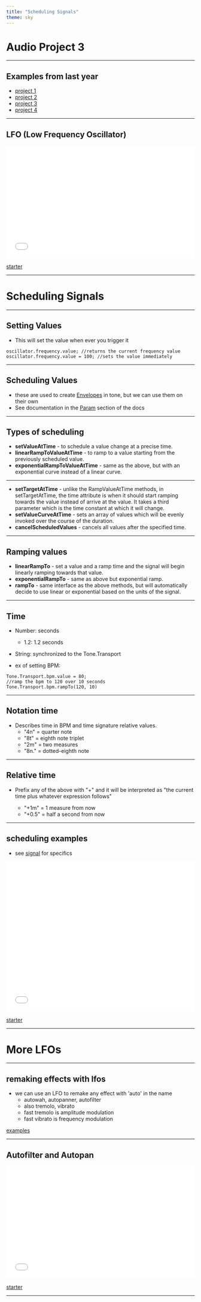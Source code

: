 ```yaml
---
title: "Scheduling Signals"
theme: sky 
---
```


# Audio Project 3

---

## Examples from last year

* [project 1](https://lsu-pdm-2020.netlify.com/week_2_th/project-examples/project-1/)
* [project 2](https://lsu-pdm-2020.netlify.com/week_2_th/project-examples/project-2/)
* [project 3](https://lsu-pdm-2020.netlify.com/week_2_th/project-examples/project-3/)
* [project 4](https://lsu-pdm-2020.netlify.com/week_2_th/project-examples/project-4/)
---

## LFO (Low Frequency Oscillator)

<iframe height="300" style="width: 100%;" scrolling="no" title="PDM Sound - LFO" src="//codepen.io/lsuddem/embed/JxxbMy/?height=300&theme-id=35490&default-tab=result" frameborder="no" allowtransparency="true" allowfullscreen="true">
  See the Pen <a href='https://codepen.io/lsuddem/pen/JxxbMy/'>PDM Sound - LFO</a> by LSU DDEM
  (<a href='https://codepen.io/lsuddem'>@lsuddem</a>) on <a href='https://codepen.io'>CodePen</a>.
</iframe>

[starter](https://codepen.io/lsuddem/pen/QYYGmL)

---

# Scheduling Signals

---

## Setting Values

- This will set the value when ever you trigger it
  
```
oscillator.frequency.value; //returns the current frequency value
oscillator.frequency.value = 100; //sets the value immediately
```

---

## Scheduling Values

- these are used to create [Envelopes](https://github.com/Tonejs/Tone.js/blob/e68fe68e4c4fef5b6eb3771491e9362c5b93579c/Tone/component/envelope/Envelope.ts#L355) in tone, but we can use them on their own
- See documentation in the [Param](https://tonejs.github.io/docs/13.8.25/Param) section of the docs 

---

## Types of scheduling

- **setValueAtTime** - to schedule a value change at a precise time.
- **linearRampToValueAtTime** - to ramp to a value starting from the previously scheduled value.
- **exponentialRampToValueAtTime** - same as the above, but with an exponential curve instead of a linear curve.

---

- **setTargetAtTime** - unlike the RampValueAtTime methods, in setTargetAtTime, the time attribute is when it should start ramping towards the value instead of arrive at the value. It takes a third parameter which is the time constant at which it will change.
- **setValueCurveAtTime** - sets an array of values which will be evenly invoked over the course of the duration.
- **cancelScheduledValues** - cancels all values after the specified time.

---

## Ramping values

- **linearRampTo** - set a value and a ramp time and the signal will begin linearly ramping towards that value.
- **exponentialRampTo** - same as above but exponential ramp.
- **rampTo** - same interface as the above methods, but will automatically decide to use linear or exponential based on the units of the signal.

---

## Time

- Number: seconds
  - 1.2: 1.2 seconds 
- String: synchronized to the Tone.Transport

- ex of setting BPM: 
```
Tone.Transport.bpm.value = 80;
//ramp the bpm to 120 over 10 seconds
Tone.Transport.bpm.rampTo(120, 10)
```

---

## Notation time

- Describes time in BPM and time signature relative values.
  - "4n" = quarter note
  - "8t" = eighth note triplet
  - "2m" = two measures
  - "8n." = dotted-eighth note

---

## Relative time 

- Prefix any of the above with "+" and it will be interpreted as "the current time plus whatever expression follows"

  - "+1m" = 1 measure from now
  - "+0.5" = half a second from now

---

## scheduling examples

- see [signal](https://tonejs.github.io/docs/r13/Signal) for specifics
  
<iframe height="400" style="width: 100%;" scrolling="no" title="PDM Sound - Scheduling Demo" src="//codepen.io/lsuddem/embed/yZrROR/?height=300&theme-id=35490&default-tab=result" frameborder="no" allowtransparency="true" allowfullscreen="true">
  See the Pen <a href='https://codepen.io/lsuddem/pen/yZrROR/'>PDM Sound - Scheduling Demo</a> by LSU DDEM
  (<a href='https://codepen.io/lsuddem'>@lsuddem</a>) on <a href='https://codepen.io'>CodePen</a>.
</iframe>

[starter](https://codepen.io/lsuddem/pen/daLEpG?editors=0010)

---

# More LFOs

---

## remaking effects with lfos

- we can use an LFO to remake any effect with 'auto' in the name
  - autowah, autopanner, autofilter
  - also tremolo, vibrato
  - fast tremolo is amplitude modulation
  - fast vibrato is frequency modulation

[examples](https://tonejs.github.io/examples/lfoEffects.html)

---
<!-- 
## Tremolo and Vibrato

<iframe height="300" style="width: 100%;" scrolling="no" title="PDM Sound - Tremolo remake" src="//codepen.io/lsuddem/embed/VgNOVb/?height=300&theme-id=35490&default-tab=result" frameborder="no" allowtransparency="true" allowfullscreen="true">
  See the Pen <a href='https://codepen.io/lsuddem/pen/VgNOVb/'>PDM Sound - Tremolo remake</a> by LSU DDEM
  (<a href='https://codepen.io/lsuddem'>@lsuddem</a>) on <a href='https://codepen.io'>CodePen</a>.
</iframe>

[starter](https://codepen.io/lsuddem/pen/ErzRmz) -->

<!-- --- -->

## Autofilter and Autopan

<iframe height="300" style="width: 100%;" scrolling="no" title="PDM Sound - Autofilter, autowah, autopanner remake" src="//codepen.io/lsuddem/embed/VgNOVb/?height=300&theme-id=35490&default-tab=result" frameborder="no" allowtransparency="true" allowfullscreen="true">
  See the Pen <a href='https://codepen.io/lsuddem/pen/VgNOVb/'>PDM Sound - Autofilter, autowah, autopanner remake</a> by LSU DDEM
  (<a href='https://codepen.io/lsuddem'>@lsuddem</a>) on <a href='https://codepen.io'>CodePen</a>.
</iframe>

[starter](https://codepen.io/lsuddem/pen/ErzeKo?editors=1011)

---

